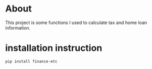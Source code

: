 # About
This project is some functions I used to calculate tax and home loan information.

# installation instruction 
```
pip install finance-etc
```